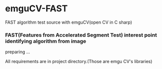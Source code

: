 # emguCV-FAST
FAST algorithm test source with emguCV(open CV in C sharp)

### FAST(Features from Accelerated Segment Test) interest point identifying algorithm from image

preparing ...

All requirements are in project directory.(Those are emgu CV's libraries)
